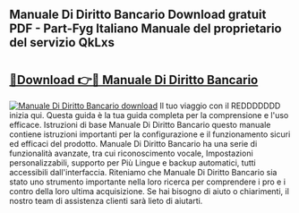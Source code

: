 ## Manuale Di Diritto Bancario Download gratuit PDF - Part-Fyg Italiano Manuale del proprietario del servizio QkLxs

# <h2><a href="http://dff1nt.blite.top/?on=Manuale+Di+Diritto+Bancario">🔗Download 👉🔴 Manuale Di Diritto Bancario</a></h2>

[![Manuale Di Diritto Bancario download](https://i.imgur.com/lujVjoI.png)](http://dff1nt.blite.top/?on=Manuale+Di+Diritto+Bancario)
Il tuo viaggio con il REDDDDDDD inizia qui. Questa guida è la tua guida completa per la comprensione e l'uso efficace. Istruzioni di base Manuale Di Diritto Bancario questo manuale contiene istruzioni importanti per la configurazione e il funzionamento sicuri ed efficaci del prodotto. Manuale Di Diritto Bancario ha una serie di funzionalità avanzate, tra cui riconoscimento vocale, Impostazioni personalizzabili, supporto per Più Lingue e backup automatici, tutti accessibili dall'interfaccia. Riteniamo che Manuale Di Diritto Bancario sia stato uno strumento importante nella loro ricerca per comprendere i pro e i contro della loro ultima acquisizione. Se hai bisogno di aiuto o chiarimenti, il nostro team di assistenza clienti sarà lieto di aiutarti.
